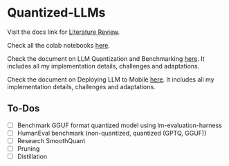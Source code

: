 # Quantized-LLMs

Visit the docs link for [Literature Review](https://docs.google.com/document/d/13AKlV_DhqfleW82-5kgPufhFQnpCeg1DgRHWcGOVBuI/edit?usp=sharing).

Check all the colab notebooks [here](https://github.com/cosmo3769/Quantized-LLMs/tree/main/notebooks).

Check the document on LLM Quantization and Benchmarking [here](https://github.com/cosmo3769/Quantized-LLMs/blob/main/QUANTIZE_and_BENCHMARK.md). It includes all my implementation details, challenges and adaptations.

Check the document on Deploying LLM to Mobile [here](https://github.com/cosmo3769/Quantized-LLMs/blob/main/DEPLOY_MOBILE_GUIDE.md). It includes all my implementation details, challenges and adaptations.

## To-Dos

- [ ] Benchmark GGUF format quantized model using lm-evaluation-harness
- [ ] HumanEval benchmark (non-quantized, quantized (GPTQ, GGUF))
- [ ] Research SmoothQuant
- [ ] Pruning
- [ ] Distillation
